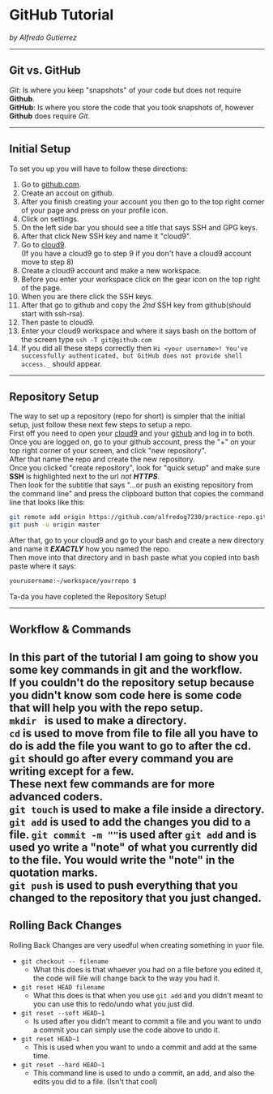 # GitHub Tutorial

_by Alfredo Gutierrez_

---
## Git vs. GitHub

_Git_: Is where you keep "snapshots" of your code but does not require **Github**.   
**GitHub**: Is where you store the code that you took snapshots of, however **Github** does require _Git_.

---
## Initial Setup
To set you up you will have to follow these directions:
1. Go to [github.com](github.com).
2. Create an accout on github.
3. After you finish creating your account you then go to the top right corner of your page and press on your profile icon.
4. Click on settings.
5. On the left side bar you should see a title that says SSH and GPG keys.
6. After that click New SSH key and name it "cloud9".
7. Go to [cloud9](c9.io).   
(If you have a cloud9 go to step 9 if you don't have a cloud9 account move to step 8)
8. Create a cloud9 account and make a new workspace.
9. Before you enter your workspace click on the gear icon on the top right of the page.
10. When you are there click the SSH keys.
11. After that go to github and copy the _2nd_ SSH key from github(should start with ssh-rsa).
12. Then paste to cloud9.
13. Enter your cloud9 workspace and where it says bash on the bottom of the screen type `ssh -T git@github.com`
14. If you did all these steps correctly then ```Hi <your username>! You've successfully authenticated, but GitHub does not provide shell access._``` should appear.
 
---
## Repository Setup

The way to set up a repository (repo for short) is simpler that the initial setup, just follow these next few steps to setup a repo.   
First off you need to open your [cloud9](c9.io) and your [github](github.com) and log in to both.   
Once you are logged on, go to your github account, press the "+" on your top right corner of your screen, and click "new repository".   
After that name the repo and create the new repository.   
Once you clicked "create repository", look for "quick setup" and make sure **SSH** is highlighted next to the url _not_ **_HTTPS_**.   
Then look for the subtitle that says "…or push an existing repository from the command line" and press the clipboard button that copies the command line that looks like this:  
```bash
git remote add origin https://github.com/alfredog7230/practice-repo.git
git push -u origin master
```   
After that, go to your cloud9 and go to your bash and create a new directory and name it **_EXACTLY_** how you named the repo.  
Then move into that directory and in bash paste what you copied into bash paste where it says:   
```bash
yourusername:~/workspace/yourrepo $ 
```
Ta-da you have copleted the Repository Setup!

---
## Workflow & Commands   

In this part of the tutorial I am going to show you some key commands in git and the workflow.   
If you couldn't do the repository setup because you didn't know som code here is some code that will help you with the repo setup.   
`mkdir ` is used to make a directory.  
`cd` is used to move from file to file all you have to do is add the file you want to go to after the cd.   
`git` should go after every command you are writing except for a few.  
These next few commands are for more advanced coders.   
`git touch` is used to make a file inside a directory.
`git add` is used to add the changes you did to a file.
`git commit -m ""`is used after `git add` and is used yo write a "note" of what you currently did to the file. You would write the "note" in the quotation marks.   
`git push` is used to push everything that you changed to the repository that you just changed.
---
## Rolling Back Changes

Rolling Back Changes are very usedful when creating something in yuor file.
* `git checkout -- filename`
   * What this does is that whaever you had on a file before you edited it, the code will file will change back to the way you had it.
* `git reset HEAD filename`
    * What this does is that when you use `git add` and you didn't meant to you can use this to redo/undo what you just did.
* `git reset --soft HEAD~1`
    * Is used after you didn't meant to commit a file and you want to undo a commit you can simply use the code above to undo it.
* `git reset HEAD~1`
    * This is used when you want to undo a commit and add at the same time.
* `git reset --hard HEAD~1`
    * This command line is used to undo a commit, an add, and also the edits you did to a file. (Isn't that cool)